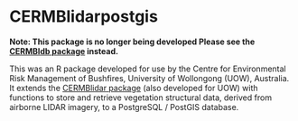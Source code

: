 # CERMBlidarpostgis

**Note: This package is no longer being developed 
Please see the [CERMBldb package](https://github.com/mbedward/CERMBldb) instead.**

This was an R package developed for use by the Centre for Environmental Risk 
Management of Bushfires, University of Wollongong (UOW), Australia. It
extends the [CERMBlidar package](https://github.com/mbedward/CERMBlidar) 
(also developed for UOW) with functions to store and retrieve vegetation 
structural data, derived from airborne LIDAR imagery, to a 
PostgreSQL / PostGIS database. 

